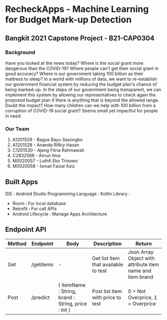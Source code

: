 # RecheckApps - Machine Learning for Budget Mark-up Detection
## Bangkit 2021 Capstone Project - B21-CAP0304

### Background
Have you looked at the news today? Where is the social grant more dangerous than the COVID-19? Where people can't get their social grant in good accuracy? Where is our government taking 100 billion as their mattress to sleep? In a world with millions of data, we want to re-establish our government financial system by reducing the budget plan's chance of being marked-up. In the steps of our government being transparent, we can implement this system by allowing our representatives to check again the proposed budget plan if there is anything that is beyond the allowed range. Doubt the impact? How many children can we help with 100 billion from a corruption of COVID-19 social grant? Seems small yet impactful for people in need.

### Our Team
1. A1201529 - Bagus Bayu Sasongko
2. A1201528 - Ananda Rifkiy Hasan
3. C1201530 - Ajeng Fitria Rahmawati
4. C2832586 - Ainun Ilma
5. M0020057 - Luthfi Eko Trinowo
6. M0020058 - Ismail Faizal Aziz


## Built Apps
IDE : Android Studio
Programming Language : Kotlin
Library : 
 - Room : For local database
 - Retrofit : For call APIs
 - Android Lifecycle : Manage Apps Architecture



## Endpoint API

|Method | Endpoint | Body | Description | Return
|--|--|--|--|--|
| Get | /getitems | - | Get list item that available to test | Json Array Object with attribute item name and item brand
| Post| /predict | { itemName : String, brand : String, price : Int } | Post list item with price to test | 0 = Not Overprice, 1 = Overprice
